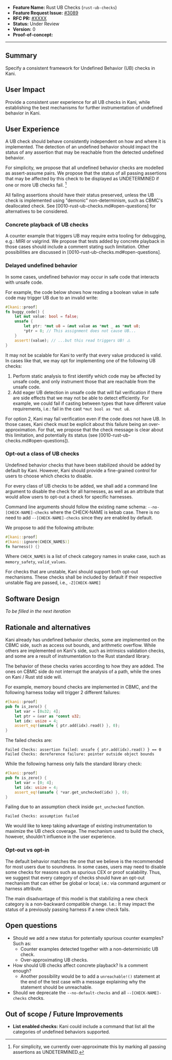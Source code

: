 - **Feature Name:** Rust UB Checks (`rust-ub-checks`)
- **Feature Request Issue:** [#3089](https://github.com/model-checking/kani/issues/3089)
- **RFC PR:** [#XXXX](https://github.com/model-checking/kani/pull/3091)
- **Status:** Under Review
- **Version:** 0
- **Proof-of-concept:**

-------------------

## Summary

Specify a consistent framework for Undefined Behavior (UB) checks in Kani.

## User Impact

Provide a consistent user experience for all UB checks in Kani, while establishing the best mechanisms for
further instrumentation of undefined behavior in Kani.

## User Experience

A UB check should behave consistently independent on how and where it is implemented.
The detection of an undefined behavior should impact the status of any assertion that may be reachable from the
detected undefined behavior.

For simplicity, we propose that all undefined behavior checks are modelled as assert-assume pairs.
We propose that the status of all passing assertions that may be affected by this check to be displayed as
UNDETERMINED if one or more UB checks fail. [^all-passing]

All failing assertions should have their status preserved, unless the UB check is implemented using "demonic"
non-determinism, such as CBMC's deallocated check.
See [0010-rust-ub-checks.md#open-questions] for alternatives to be considered.

### Concrete playback of UB checks

A counter example that triggers UB may require extra tooling for debugging, e.g.: MIRI or valgrind.
We propose that tests added by concrete playback in those cases should include a comment stating such limitation.
Other possibilities are discussed in [0010-rust-ub-checks.md#open-questions].

### Delayed undefined behavior

In some cases, undefined behavior may occur in safe code that interacts with unsafe code.

For example, the code below shows how reading a boolean value in safe code may trigger UB due to an
invalid write:

```rust
#[kani::proof]
fn buggy_code() {
    let mut value: bool = false;
    unsafe {
        let ptr: *mut u8 = &mut value as *mut _ as *mut u8;
        *ptr = 8; // This assignment does not cause UB...
    }
    assert!(value); // ...but this read triggers UB! ⚠️
}
```

It may not be scalable for Kani to verify that every value produced is valid.
In cases like that, we may opt for implementing one of the following UB checks:

1. Perform static analysis to first identify which code may be affected by unsafe code, and only instrument those that
   are reachable from the unsafe code.
2. Add eager UB detection in unsafe code that will fail verification if there are side effects that we may not be
   able to detect efficiently. For example, we could fail if casting between types that have different value
   requirements, i.e.: fail in the cast `*mut bool as *mut u8`.

For option 2, Kani may fail verification even if the code does not have UB.
In those cases, Kani check must be explicit about this failure being an over-approximation.
For that, we propose that the check message is clear about this limitation, and potentially its status
(see [0010-rust-ub-checks.md#open-questions]).

### Opt-out a class of UB checks

Undefined behavior checks that have been stabilized should be added by default by Kani.
However, Kani should provide a fine-grained control for users to choose which checks to disable.

For every class of UB checks to be added, we shall add a command line argument to disable the check for all harnesses,
as well as an attribute that would allow users to opt-out a check for specific harnesses.

Command line arguments should follow the existing name schema:
`--no-[CHECK-NAME]-checks` where the CHECK-NAME is kebab case. There is no need to add `--[CHECK-NAME]-checks` since
they are enabled by default.

We propose to add the following attribute:

```rust
#[kani::proof]
#[kani::ignore(CHECK_NAMES)]
fn harness() {}
```

Where `CHECK_NAMES` is a list of check category names in snake case, such as `memory_safety`, `valid_values`.

For checks that are unstable, Kani should support both opt-out mechanisms.
These checks shall be included by default if their respective unstable flag are passed, i.e., `-Z[CHECK-NAME]`

## Software Design

*To be filled in the next iteration*

## Rationale and alternatives

Kani already has undefined behavior checks, some are implemented on the CBMC side, such as access out bounds, and
arithmetic overflow.
While others are implemented on Kani's side, such as intrinsics validation checks, and some are a
result of instrumentation to the Rust standard library.

The behavior of these checks varies according to how they are added.
The ones on CBMC side do not interrupt the analysis of a path, while the ones on Kani / Rust std side will.

For example, memory bound checks are implemented in CBMC, and the following harness today will trigger 2 different
failures:

```rust
#[kani::proof]
pub fn is_zero() {
    let var = [0u32; 4];
    let ptr = &var as *const u32;
    let idx: usize = 4;
    assert_eq!(unsafe { ptr.add(idx).read() }, 0);
}
```

The failed checks are:

```plaintext
Failed Checks: assertion failed: unsafe { ptr.add(idx).read() } == 0
Failed Checks: dereference failure: pointer outside object bounds
```

While the following harness only fails the standard library check:

```rust
#[kani::proof]
pub fn is_zero() {
    let var = [0; 4];
    let idx: usize = 4;
    assert_eq!(unsafe { *var.get_unchecked(idx) }, 0);
}
```

Failing due to an assumption check inside `get_unchecked` function.

```plaintext
Failed Checks: assumption failed
```

We would like to keep taking advantage of existing instrumentation to maximize the UB check coverage.
The mechanism used to build the check, however, shouldn't influence in the user experience.

### Opt-out vs opt-in

The default behavior matches the one that we believe is the recommended for most users due to soundness.
In some cases, users may need to disable some checks for reasons such as spurious CEX or proof scalability.
Thus, we suggest that every category of checks should have an opt-out mechanism that can either be global or local;
i.e.: via command argument or harness attribute.

The main disadvantage of this model is that stabilizing a new check category is a non-backward compatible change.
I.e.: It may impact the status of a previously passing harness if a new check fails.

## Open questions

- Should we add a new status for potentially spurious counter examples? Such as:
    - Counter examples detected together with a non-deterministic UB check.
    - Over-approximating UB checks.
- How should UB checks affect concrete playback? Is a comment enough?
    - Another possibility would be to add a `unreachable!()` statement at the end of the test case with a message
      explaining why the statement should be unreachable.
- Should we deprecate the `--no-default-checks` and all `--[CHECK-NAME]-checks` checks.

## Out of scope / Future Improvements

- **List enabled checks:** Kani could include a command that list all the categories of undefined behaviors supported.

[^all-passing]: For simplicity, we currently over-approximate this by marking all passing assertions as UNDETERMINED.